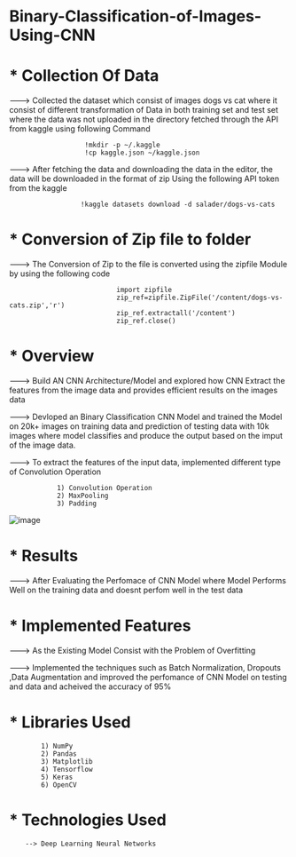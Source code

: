 # Binary-Classification-of-Images-Using-CNN

# * Collection Of Data
---> Collected the dataset  which consist of images dogs vs cat where it consist of different transformation of Data in both training set and test set where the data was not uploaded in the directory fetched through the API from kaggle
     using following Command

                       !mkdir -p ~/.kaggle
                       !cp kaggle.json ~/kaggle.json

---> After fetching the data and downloading the data in the editor, the data will be downloaded in the format of zip Using the following API token from the kaggle

                      !kaggle datasets download -d salader/dogs-vs-cats


# * Conversion of Zip file to folder

---> The Conversion of Zip to the file is converted using the zipfile Module by using the following code

                               import zipfile
                               zip_ref=zipfile.ZipFile('/content/dogs-vs-cats.zip','r')
                               zip_ref.extractall('/content')
                               zip_ref.close()

# * Overview 

---> Build AN CNN Architecture/Model and explored how CNN Extract the features from the image data and provides efficient results on the images data

---> Devloped an Binary Classification CNN Model and trained the Model on 20k+ images on training data and prediction of testing data with 10k images where model classifies and produce the output based on the imput of the image data.

---> To extract the features of the input data, implemented different type of Convolution Operation

                1) Convolution Operation
                2) MaxPooling
                3) Padding




  ![image](https://github.com/mudith-nahata/Binary-Classification-of-Images-Using-CNN/assets/96544398/c39285fe-c8a9-488f-9e74-d62ab76aca12)




# * Results

---> After Evaluating the Perfomace of CNN Model where Model Performs Well on the training data and doesnt perfom well in the test data

# * Implemented Features

---> As the Existing Model Consist with  the Problem of Overfitting 

---> Implemented the techniques such as Batch Normalization, Dropouts ,Data Augmentation and improved the perfomance of CNN Model on testing and data  and acheived the accuracy of 95%

# * Libraries Used

            1) NumPy
            2) Pandas
            3) Matplotlib
            4) Tensorflow
            5) Keras
            6) OpenCV

# * Technologies Used

        --> Deep Learning Neural Networks
